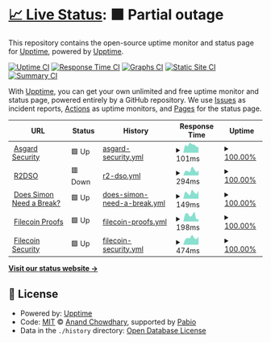 # [📈 Live Status](https://upptime.github.io/upptime): <!--live status--> **🟧 Partial outage**

This repository contains the open-source uptime monitor and status page for [Upptime](https://upptime.js.org), powered by [Upptime](https://github.com/upptime/upptime).

[![Uptime CI](https://github.com/relotnek/asgarduptime/workflows/Uptime%20CI/badge.svg)](https://github.com/relotnek/asgarduptime/actions?query=workflow%3A%22Uptime+CI%22)
[![Response Time CI](https://github.com/relotnek/asgarduptime/workflows/Response%20Time%20CI/badge.svg)](https://github.com/relotnek/asgarduptime/actions?query=workflow%3A%22Response+Time+CI%22)
[![Graphs CI](https://github.com/relotnek/asgarduptime/workflows/Graphs%20CI/badge.svg)](https://github.com/relotnek/asgarduptime/actions?query=workflow%3A%22Graphs+CI%22)
[![Static Site CI](https://github.com/relotnek/asgarduptime/workflows/Static%20Site%20CI/badge.svg)](https://github.com/relotnek/asgarduptime/actions?query=workflow%3A%22Static+Site+CI%22)
[![Summary CI](https://github.com/relotnek/asgarduptime/workflows/Summary%20CI/badge.svg)](https://github.com/relotnek/asgarduptime/actions?query=workflow%3A%22Summary+CI%22)

With [Upptime](https://upptime.js.org), you can get your own unlimited and free uptime monitor and status page, powered entirely by a GitHub repository. We use [Issues](https://github.com/upptime/upptime/issues) as incident reports, [Actions](https://github.com/relotnek/asgarduptime/actions) as uptime monitors, and [Pages](https://upptime.github.io/upptime) for the status page.

<!--start: status pages-->
<!-- This summary is generated by Upptime (https://github.com/upptime/upptime) -->
<!-- Do not edit this manually, your changes will be overwritten -->
<!-- prettier-ignore -->
| URL | Status | History | Response Time | Uptime |
| --- | ------ | ------- | ------------- | ------ |
| <img alt="" src="https://icons.duckduckgo.com/ip3/www.asgardsec.com.ico" height="13"> [Asgard Security](https://www.asgardsec.com) | 🟩 Up | [asgard-security.yml](https://github.com/relotnek/asgarduptime/commits/HEAD/history/asgard-security.yml) | <details><summary><img alt="Response time graph" src="./graphs/asgard-security/response-time-week.png" height="20"> 101ms</summary><br><a href="https://relotnek.github.io/asgarduptime/history/asgard-security"><img alt="Response time 116" src="https://img.shields.io/endpoint?url=https%3A%2F%2Fraw.githubusercontent.com%2Frelotnek%2Fasgarduptime%2FHEAD%2Fapi%2Fasgard-security%2Fresponse-time.json"></a><br><a href="https://relotnek.github.io/asgarduptime/history/asgard-security"><img alt="24-hour response time 75" src="https://img.shields.io/endpoint?url=https%3A%2F%2Fraw.githubusercontent.com%2Frelotnek%2Fasgarduptime%2FHEAD%2Fapi%2Fasgard-security%2Fresponse-time-day.json"></a><br><a href="https://relotnek.github.io/asgarduptime/history/asgard-security"><img alt="7-day response time 101" src="https://img.shields.io/endpoint?url=https%3A%2F%2Fraw.githubusercontent.com%2Frelotnek%2Fasgarduptime%2FHEAD%2Fapi%2Fasgard-security%2Fresponse-time-week.json"></a><br><a href="https://relotnek.github.io/asgarduptime/history/asgard-security"><img alt="30-day response time 116" src="https://img.shields.io/endpoint?url=https%3A%2F%2Fraw.githubusercontent.com%2Frelotnek%2Fasgarduptime%2FHEAD%2Fapi%2Fasgard-security%2Fresponse-time-month.json"></a><br><a href="https://relotnek.github.io/asgarduptime/history/asgard-security"><img alt="1-year response time 116" src="https://img.shields.io/endpoint?url=https%3A%2F%2Fraw.githubusercontent.com%2Frelotnek%2Fasgarduptime%2FHEAD%2Fapi%2Fasgard-security%2Fresponse-time-year.json"></a></details> | <details><summary><a href="https://relotnek.github.io/asgarduptime/history/asgard-security">100.00%</a></summary><a href="https://relotnek.github.io/asgarduptime/history/asgard-security"><img alt="All-time uptime 100.00%" src="https://img.shields.io/endpoint?url=https%3A%2F%2Fraw.githubusercontent.com%2Frelotnek%2Fasgarduptime%2FHEAD%2Fapi%2Fasgard-security%2Fuptime.json"></a><br><a href="https://relotnek.github.io/asgarduptime/history/asgard-security"><img alt="24-hour uptime 100.00%" src="https://img.shields.io/endpoint?url=https%3A%2F%2Fraw.githubusercontent.com%2Frelotnek%2Fasgarduptime%2FHEAD%2Fapi%2Fasgard-security%2Fuptime-day.json"></a><br><a href="https://relotnek.github.io/asgarduptime/history/asgard-security"><img alt="7-day uptime 100.00%" src="https://img.shields.io/endpoint?url=https%3A%2F%2Fraw.githubusercontent.com%2Frelotnek%2Fasgarduptime%2FHEAD%2Fapi%2Fasgard-security%2Fuptime-week.json"></a><br><a href="https://relotnek.github.io/asgarduptime/history/asgard-security"><img alt="30-day uptime 100.00%" src="https://img.shields.io/endpoint?url=https%3A%2F%2Fraw.githubusercontent.com%2Frelotnek%2Fasgarduptime%2FHEAD%2Fapi%2Fasgard-security%2Fuptime-month.json"></a><br><a href="https://relotnek.github.io/asgarduptime/history/asgard-security"><img alt="1-year uptime 100.00%" src="https://img.shields.io/endpoint?url=https%3A%2F%2Fraw.githubusercontent.com%2Frelotnek%2Fasgarduptime%2FHEAD%2Fapi%2Fasgard-security%2Fuptime-year.json"></a></details>
| <img alt="" src="https://icons.duckduckgo.com/ip3/www.r2dso.com.ico" height="13"> [R2DSO](https://www.r2dso.com) | 🟥 Down | [r2-dso.yml](https://github.com/relotnek/asgarduptime/commits/HEAD/history/r2-dso.yml) | <details><summary><img alt="Response time graph" src="./graphs/r2-dso/response-time-week.png" height="20"> 294ms</summary><br><a href="https://relotnek.github.io/asgarduptime/history/r2-dso"><img alt="Response time 298" src="https://img.shields.io/endpoint?url=https%3A%2F%2Fraw.githubusercontent.com%2Frelotnek%2Fasgarduptime%2FHEAD%2Fapi%2Fr2-dso%2Fresponse-time.json"></a><br><a href="https://relotnek.github.io/asgarduptime/history/r2-dso"><img alt="24-hour response time 291" src="https://img.shields.io/endpoint?url=https%3A%2F%2Fraw.githubusercontent.com%2Frelotnek%2Fasgarduptime%2FHEAD%2Fapi%2Fr2-dso%2Fresponse-time-day.json"></a><br><a href="https://relotnek.github.io/asgarduptime/history/r2-dso"><img alt="7-day response time 294" src="https://img.shields.io/endpoint?url=https%3A%2F%2Fraw.githubusercontent.com%2Frelotnek%2Fasgarduptime%2FHEAD%2Fapi%2Fr2-dso%2Fresponse-time-week.json"></a><br><a href="https://relotnek.github.io/asgarduptime/history/r2-dso"><img alt="30-day response time 298" src="https://img.shields.io/endpoint?url=https%3A%2F%2Fraw.githubusercontent.com%2Frelotnek%2Fasgarduptime%2FHEAD%2Fapi%2Fr2-dso%2Fresponse-time-month.json"></a><br><a href="https://relotnek.github.io/asgarduptime/history/r2-dso"><img alt="1-year response time 298" src="https://img.shields.io/endpoint?url=https%3A%2F%2Fraw.githubusercontent.com%2Frelotnek%2Fasgarduptime%2FHEAD%2Fapi%2Fr2-dso%2Fresponse-time-year.json"></a></details> | <details><summary><a href="https://relotnek.github.io/asgarduptime/history/r2-dso">100.00%</a></summary><a href="https://relotnek.github.io/asgarduptime/history/r2-dso"><img alt="All-time uptime 100.00%" src="https://img.shields.io/endpoint?url=https%3A%2F%2Fraw.githubusercontent.com%2Frelotnek%2Fasgarduptime%2FHEAD%2Fapi%2Fr2-dso%2Fuptime.json"></a><br><a href="https://relotnek.github.io/asgarduptime/history/r2-dso"><img alt="24-hour uptime 100.00%" src="https://img.shields.io/endpoint?url=https%3A%2F%2Fraw.githubusercontent.com%2Frelotnek%2Fasgarduptime%2FHEAD%2Fapi%2Fr2-dso%2Fuptime-day.json"></a><br><a href="https://relotnek.github.io/asgarduptime/history/r2-dso"><img alt="7-day uptime 100.00%" src="https://img.shields.io/endpoint?url=https%3A%2F%2Fraw.githubusercontent.com%2Frelotnek%2Fasgarduptime%2FHEAD%2Fapi%2Fr2-dso%2Fuptime-week.json"></a><br><a href="https://relotnek.github.io/asgarduptime/history/r2-dso"><img alt="30-day uptime 100.00%" src="https://img.shields.io/endpoint?url=https%3A%2F%2Fraw.githubusercontent.com%2Frelotnek%2Fasgarduptime%2FHEAD%2Fapi%2Fr2-dso%2Fuptime-month.json"></a><br><a href="https://relotnek.github.io/asgarduptime/history/r2-dso"><img alt="1-year uptime 100.00%" src="https://img.shields.io/endpoint?url=https%3A%2F%2Fraw.githubusercontent.com%2Frelotnek%2Fasgarduptime%2FHEAD%2Fapi%2Fr2-dso%2Fuptime-year.json"></a></details>
| <img alt="" src="https://icons.duckduckgo.com/ip3/doessimonneedabreak.com.ico" height="13"> [Does Simon Need a Break?](http://doessimonneedabreak.com) | 🟩 Up | [does-simon-need-a-break.yml](https://github.com/relotnek/asgarduptime/commits/HEAD/history/does-simon-need-a-break.yml) | <details><summary><img alt="Response time graph" src="./graphs/does-simon-need-a-break/response-time-week.png" height="20"> 149ms</summary><br><a href="https://relotnek.github.io/asgarduptime/history/does-simon-need-a-break"><img alt="Response time 156" src="https://img.shields.io/endpoint?url=https%3A%2F%2Fraw.githubusercontent.com%2Frelotnek%2Fasgarduptime%2FHEAD%2Fapi%2Fdoes-simon-need-a-break%2Fresponse-time.json"></a><br><a href="https://relotnek.github.io/asgarduptime/history/does-simon-need-a-break"><img alt="24-hour response time 184" src="https://img.shields.io/endpoint?url=https%3A%2F%2Fraw.githubusercontent.com%2Frelotnek%2Fasgarduptime%2FHEAD%2Fapi%2Fdoes-simon-need-a-break%2Fresponse-time-day.json"></a><br><a href="https://relotnek.github.io/asgarduptime/history/does-simon-need-a-break"><img alt="7-day response time 149" src="https://img.shields.io/endpoint?url=https%3A%2F%2Fraw.githubusercontent.com%2Frelotnek%2Fasgarduptime%2FHEAD%2Fapi%2Fdoes-simon-need-a-break%2Fresponse-time-week.json"></a><br><a href="https://relotnek.github.io/asgarduptime/history/does-simon-need-a-break"><img alt="30-day response time 156" src="https://img.shields.io/endpoint?url=https%3A%2F%2Fraw.githubusercontent.com%2Frelotnek%2Fasgarduptime%2FHEAD%2Fapi%2Fdoes-simon-need-a-break%2Fresponse-time-month.json"></a><br><a href="https://relotnek.github.io/asgarduptime/history/does-simon-need-a-break"><img alt="1-year response time 156" src="https://img.shields.io/endpoint?url=https%3A%2F%2Fraw.githubusercontent.com%2Frelotnek%2Fasgarduptime%2FHEAD%2Fapi%2Fdoes-simon-need-a-break%2Fresponse-time-year.json"></a></details> | <details><summary><a href="https://relotnek.github.io/asgarduptime/history/does-simon-need-a-break">100.00%</a></summary><a href="https://relotnek.github.io/asgarduptime/history/does-simon-need-a-break"><img alt="All-time uptime 100.00%" src="https://img.shields.io/endpoint?url=https%3A%2F%2Fraw.githubusercontent.com%2Frelotnek%2Fasgarduptime%2FHEAD%2Fapi%2Fdoes-simon-need-a-break%2Fuptime.json"></a><br><a href="https://relotnek.github.io/asgarduptime/history/does-simon-need-a-break"><img alt="24-hour uptime 100.00%" src="https://img.shields.io/endpoint?url=https%3A%2F%2Fraw.githubusercontent.com%2Frelotnek%2Fasgarduptime%2FHEAD%2Fapi%2Fdoes-simon-need-a-break%2Fuptime-day.json"></a><br><a href="https://relotnek.github.io/asgarduptime/history/does-simon-need-a-break"><img alt="7-day uptime 100.00%" src="https://img.shields.io/endpoint?url=https%3A%2F%2Fraw.githubusercontent.com%2Frelotnek%2Fasgarduptime%2FHEAD%2Fapi%2Fdoes-simon-need-a-break%2Fuptime-week.json"></a><br><a href="https://relotnek.github.io/asgarduptime/history/does-simon-need-a-break"><img alt="30-day uptime 100.00%" src="https://img.shields.io/endpoint?url=https%3A%2F%2Fraw.githubusercontent.com%2Frelotnek%2Fasgarduptime%2FHEAD%2Fapi%2Fdoes-simon-need-a-break%2Fuptime-month.json"></a><br><a href="https://relotnek.github.io/asgarduptime/history/does-simon-need-a-break"><img alt="1-year uptime 100.00%" src="https://img.shields.io/endpoint?url=https%3A%2F%2Fraw.githubusercontent.com%2Frelotnek%2Fasgarduptime%2FHEAD%2Fapi%2Fdoes-simon-need-a-break%2Fuptime-year.json"></a></details>
| <img alt="" src="https://icons.duckduckgo.com/ip3/proofs.filecoin.io.ico" height="13"> [Filecoin Proofs](https://proofs.filecoin.io) | 🟩 Up | [filecoin-proofs.yml](https://github.com/relotnek/asgarduptime/commits/HEAD/history/filecoin-proofs.yml) | <details><summary><img alt="Response time graph" src="./graphs/filecoin-proofs/response-time-week.png" height="20"> 198ms</summary><br><a href="https://relotnek.github.io/asgarduptime/history/filecoin-proofs"><img alt="Response time 249" src="https://img.shields.io/endpoint?url=https%3A%2F%2Fraw.githubusercontent.com%2Frelotnek%2Fasgarduptime%2FHEAD%2Fapi%2Ffilecoin-proofs%2Fresponse-time.json"></a><br><a href="https://relotnek.github.io/asgarduptime/history/filecoin-proofs"><img alt="24-hour response time 83" src="https://img.shields.io/endpoint?url=https%3A%2F%2Fraw.githubusercontent.com%2Frelotnek%2Fasgarduptime%2FHEAD%2Fapi%2Ffilecoin-proofs%2Fresponse-time-day.json"></a><br><a href="https://relotnek.github.io/asgarduptime/history/filecoin-proofs"><img alt="7-day response time 198" src="https://img.shields.io/endpoint?url=https%3A%2F%2Fraw.githubusercontent.com%2Frelotnek%2Fasgarduptime%2FHEAD%2Fapi%2Ffilecoin-proofs%2Fresponse-time-week.json"></a><br><a href="https://relotnek.github.io/asgarduptime/history/filecoin-proofs"><img alt="30-day response time 249" src="https://img.shields.io/endpoint?url=https%3A%2F%2Fraw.githubusercontent.com%2Frelotnek%2Fasgarduptime%2FHEAD%2Fapi%2Ffilecoin-proofs%2Fresponse-time-month.json"></a><br><a href="https://relotnek.github.io/asgarduptime/history/filecoin-proofs"><img alt="1-year response time 249" src="https://img.shields.io/endpoint?url=https%3A%2F%2Fraw.githubusercontent.com%2Frelotnek%2Fasgarduptime%2FHEAD%2Fapi%2Ffilecoin-proofs%2Fresponse-time-year.json"></a></details> | <details><summary><a href="https://relotnek.github.io/asgarduptime/history/filecoin-proofs">100.00%</a></summary><a href="https://relotnek.github.io/asgarduptime/history/filecoin-proofs"><img alt="All-time uptime 100.00%" src="https://img.shields.io/endpoint?url=https%3A%2F%2Fraw.githubusercontent.com%2Frelotnek%2Fasgarduptime%2FHEAD%2Fapi%2Ffilecoin-proofs%2Fuptime.json"></a><br><a href="https://relotnek.github.io/asgarduptime/history/filecoin-proofs"><img alt="24-hour uptime 100.00%" src="https://img.shields.io/endpoint?url=https%3A%2F%2Fraw.githubusercontent.com%2Frelotnek%2Fasgarduptime%2FHEAD%2Fapi%2Ffilecoin-proofs%2Fuptime-day.json"></a><br><a href="https://relotnek.github.io/asgarduptime/history/filecoin-proofs"><img alt="7-day uptime 100.00%" src="https://img.shields.io/endpoint?url=https%3A%2F%2Fraw.githubusercontent.com%2Frelotnek%2Fasgarduptime%2FHEAD%2Fapi%2Ffilecoin-proofs%2Fuptime-week.json"></a><br><a href="https://relotnek.github.io/asgarduptime/history/filecoin-proofs"><img alt="30-day uptime 100.00%" src="https://img.shields.io/endpoint?url=https%3A%2F%2Fraw.githubusercontent.com%2Frelotnek%2Fasgarduptime%2FHEAD%2Fapi%2Ffilecoin-proofs%2Fuptime-month.json"></a><br><a href="https://relotnek.github.io/asgarduptime/history/filecoin-proofs"><img alt="1-year uptime 100.00%" src="https://img.shields.io/endpoint?url=https%3A%2F%2Fraw.githubusercontent.com%2Frelotnek%2Fasgarduptime%2FHEAD%2Fapi%2Ffilecoin-proofs%2Fuptime-year.json"></a></details>
| <img alt="" src="https://icons.duckduckgo.com/ip3/security.filecoin.io.ico" height="13"> [Filecoin Security](https://security.filecoin.io) | 🟩 Up | [filecoin-security.yml](https://github.com/relotnek/asgarduptime/commits/HEAD/history/filecoin-security.yml) | <details><summary><img alt="Response time graph" src="./graphs/filecoin-security/response-time-week.png" height="20"> 474ms</summary><br><a href="https://relotnek.github.io/asgarduptime/history/filecoin-security"><img alt="Response time 532" src="https://img.shields.io/endpoint?url=https%3A%2F%2Fraw.githubusercontent.com%2Frelotnek%2Fasgarduptime%2FHEAD%2Fapi%2Ffilecoin-security%2Fresponse-time.json"></a><br><a href="https://relotnek.github.io/asgarduptime/history/filecoin-security"><img alt="24-hour response time 547" src="https://img.shields.io/endpoint?url=https%3A%2F%2Fraw.githubusercontent.com%2Frelotnek%2Fasgarduptime%2FHEAD%2Fapi%2Ffilecoin-security%2Fresponse-time-day.json"></a><br><a href="https://relotnek.github.io/asgarduptime/history/filecoin-security"><img alt="7-day response time 474" src="https://img.shields.io/endpoint?url=https%3A%2F%2Fraw.githubusercontent.com%2Frelotnek%2Fasgarduptime%2FHEAD%2Fapi%2Ffilecoin-security%2Fresponse-time-week.json"></a><br><a href="https://relotnek.github.io/asgarduptime/history/filecoin-security"><img alt="30-day response time 532" src="https://img.shields.io/endpoint?url=https%3A%2F%2Fraw.githubusercontent.com%2Frelotnek%2Fasgarduptime%2FHEAD%2Fapi%2Ffilecoin-security%2Fresponse-time-month.json"></a><br><a href="https://relotnek.github.io/asgarduptime/history/filecoin-security"><img alt="1-year response time 532" src="https://img.shields.io/endpoint?url=https%3A%2F%2Fraw.githubusercontent.com%2Frelotnek%2Fasgarduptime%2FHEAD%2Fapi%2Ffilecoin-security%2Fresponse-time-year.json"></a></details> | <details><summary><a href="https://relotnek.github.io/asgarduptime/history/filecoin-security">100.00%</a></summary><a href="https://relotnek.github.io/asgarduptime/history/filecoin-security"><img alt="All-time uptime 100.00%" src="https://img.shields.io/endpoint?url=https%3A%2F%2Fraw.githubusercontent.com%2Frelotnek%2Fasgarduptime%2FHEAD%2Fapi%2Ffilecoin-security%2Fuptime.json"></a><br><a href="https://relotnek.github.io/asgarduptime/history/filecoin-security"><img alt="24-hour uptime 100.00%" src="https://img.shields.io/endpoint?url=https%3A%2F%2Fraw.githubusercontent.com%2Frelotnek%2Fasgarduptime%2FHEAD%2Fapi%2Ffilecoin-security%2Fuptime-day.json"></a><br><a href="https://relotnek.github.io/asgarduptime/history/filecoin-security"><img alt="7-day uptime 100.00%" src="https://img.shields.io/endpoint?url=https%3A%2F%2Fraw.githubusercontent.com%2Frelotnek%2Fasgarduptime%2FHEAD%2Fapi%2Ffilecoin-security%2Fuptime-week.json"></a><br><a href="https://relotnek.github.io/asgarduptime/history/filecoin-security"><img alt="30-day uptime 100.00%" src="https://img.shields.io/endpoint?url=https%3A%2F%2Fraw.githubusercontent.com%2Frelotnek%2Fasgarduptime%2FHEAD%2Fapi%2Ffilecoin-security%2Fuptime-month.json"></a><br><a href="https://relotnek.github.io/asgarduptime/history/filecoin-security"><img alt="1-year uptime 100.00%" src="https://img.shields.io/endpoint?url=https%3A%2F%2Fraw.githubusercontent.com%2Frelotnek%2Fasgarduptime%2FHEAD%2Fapi%2Ffilecoin-security%2Fuptime-year.json"></a></details>

<!--end: status pages-->

[**Visit our status website →**](https://relotnek.github.io/asgarduptime)

## 📄 License

- Powered by: [Upptime](https://github.com/upptime/upptime)
- Code: [MIT](./LICENSE) © [Anand Chowdhary](https://anandchowdhary.com), supported by [Pabio](https://pabio.com)
- Data in the `./history` directory: [Open Database License](https://opendatacommons.org/licenses/odbl/1-0/)
